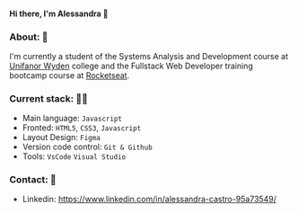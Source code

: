 #### Hi there, I'm Alessandra 👋

### About: :rocket:
I'm currently a student of the Systems Analysis and Development course at [Unifanor Wyden](https://www.wyden.com.br/unidades/unifanor) college and the Fullstack Web Developer training bootcamp course at [Rocketseat](https://app.rocketseat.com.br/).

### Current stack: :technologist:
- Main language: `Javascript`
- Fronted: `HTML5`, `CSS3`, `Javascript`
- Layout Design: `Figma`
- Version code control: `Git & Github`
- Tools: `VsCode` `Visual Studio`

### Contact: :iphone:
- Linkedin: https://www.linkedin.com/in/alessandra-castro-95a73549/
  


